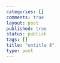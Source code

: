 ```yaml
--- 
categories: []
comments: true
layout: post
published: true
status: publish
tags: []
title: "untitle 8"
type: post
---
```

<div id="msgcns!3725CC0EE38B1F6!777" class="bvMsg"></div>
